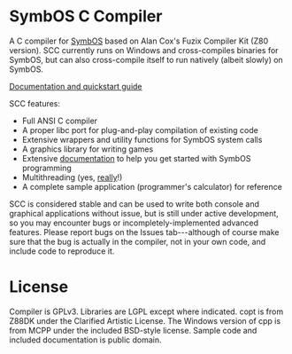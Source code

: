 # SymbOS C Compiler

A C compiler for [SymbOS](http://symbos.org) based on Alan Cox's Fuzix Compiler Kit
(Z80 version). SCC currently runs on Windows and cross-compiles binaries for SymbOS,
but can also cross-compile itself to run natively (albeit slowly) on SymbOS.

[Documentation and quickstart guide](doc/index.md)

SCC features:

* Full ANSI C compiler
* A proper libc port for plug-and-play compilation of existing code
* Extensive wrappers and utility functions for SymbOS system calls
* A graphics library for writing games
* Extensive [documentation](doc/index.md) to help you get started with SymbOS programming
* Multithreading (yes, [really](doc/syscalls.md#multithreading)!)
* A complete sample application (programmer's calculator) for reference

SCC is considered stable and can be used to write both console and graphical
applications without issue, but is still under active development, so you may
encounter bugs or incompletely-implemented advanced features. Please report bugs
on the Issues tab---although of course make sure that the bug is actually in the
compiler, not in your own code, and include code to reproduce it.

# License

Compiler is GPLv3. Libraries are LGPL except where indicated. copt is from Z88DK under
the Clarified Artistic License. The Windows version of cpp is from MCPP under the
included BSD-style license. Sample code and included documentation is public domain.
